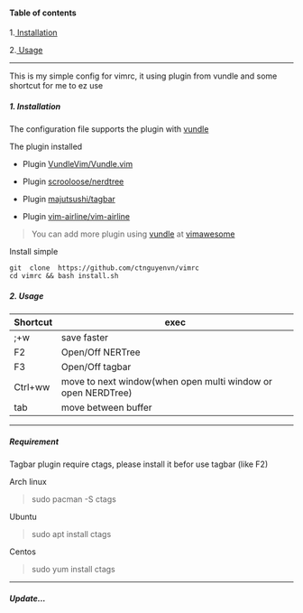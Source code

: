 
#### Table of contents

1.[ Installation](#install)

2.[ Usage](#using)

---

This is my simple config for vimrc, it using plugin from vundle and some shortcut for me to ez use


<a name="install"></a>
##### 1. Installation

The configuration file supports the plugin with [vundle](https://github.com/VundleVim/Vundle.vim)

The plugin installed 

- Plugin [VundleVim/Vundle.vim](https://github.com/VundleVim/Vundle.vim)

- Plugin [scrooloose/nerdtree](https://github.com/preservim/nerdtree)
    
- Plugin [majutsushi/tagbar](https://github.com/preservim/tagbar)
    
- Plugin [vim-airline/vim-airline](https://github.com/vim-airline/vim-airline)

> You can add more plugin using [vundle](https://github.com/VundleVim/Vundle.vim) at [vimawesome](https://vimawesome.com/)

Install simple
```
git  clone  https://github.com/ctnguyenvn/vimrc
cd vimrc && bash install.sh
```
<a name="using"></a>
##### 2. Usage

|Shortcut|exec|
|---|---|
|;+w|save faster|
|F2|Open/Off NERTree|
|F3|Open/Off tagbar|
|Ctrl+ww|move to next window(when open multi window or open NERDTree)|
|tab|move between buffer|

--- 

##### Requirement

Tagbar plugin require ctags, please install it befor use tagbar (like F2)

Arch linux

> sudo pacman -S ctags

Ubuntu 

> sudo apt install ctags

Centos

> sudo yum install ctags

--- 

##### Update...